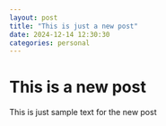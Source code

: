 ```yaml
---
layout: post
title: "This is just a new post"
date: 2024-12-14 12:30:30
categories: personal
---
```

# This is a new post
This is just sample text for the new post
